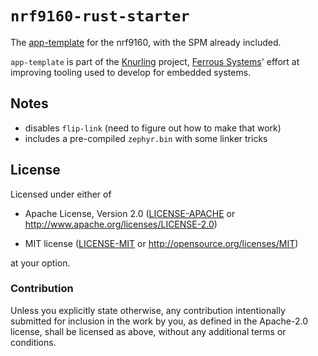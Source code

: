 # `nrf9160-rust-starter`

The [app-template]() for the nrf9160, with the SPM already included. 

`app-template` is part of the [Knurling] project, [Ferrous Systems]' effort at
improving tooling used to develop for embedded systems.

## Notes

- disables `flip-link` (need to figure out how to make that work)
- includes a pre-compiled `zephyr.bin` with some linker tricks

## License

Licensed under either of

- Apache License, Version 2.0 ([LICENSE-APACHE](LICENSE-APACHE) or
  http://www.apache.org/licenses/LICENSE-2.0)

- MIT license ([LICENSE-MIT](LICENSE-MIT) or http://opensource.org/licenses/MIT)

at your option.

### Contribution

Unless you explicitly state otherwise, any contribution intentionally submitted
for inclusion in the work by you, as defined in the Apache-2.0 license, shall be
licensed as above, without any additional terms or conditions.

[Knurling]: https://knurling.ferrous-systems.com
[Ferrous Systems]: https://ferrous-systems.com/
[GitHub Sponsors]: https://github.com/sponsors/knurling-rs
